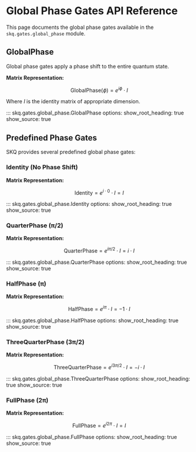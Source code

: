 # Global Phase Gates API Reference

This page documents the global phase gates available in the `skq.gates.global_phase` module.

## GlobalPhase

Global phase gates apply a phase shift to the entire quantum state.

**Matrix Representation:**

$$
\text{GlobalPhase}(\phi) = e^{i\phi} \cdot I
$$

Where $I$ is the identity matrix of appropriate dimension.

::: skq.gates.global_phase.GlobalPhase
    options:
      show_root_heading: true
      show_source: true

## Predefined Phase Gates

SKQ provides several predefined global phase gates:

### Identity (No Phase Shift)

**Matrix Representation:**

$$
\text{Identity} = e^{i \cdot 0} \cdot I = I
$$

::: skq.gates.global_phase.Identity
    options:
      show_root_heading: true
      show_source: true

### QuarterPhase (π/2)

**Matrix Representation:**

$$
\text{QuarterPhase} = e^{i\pi/2} \cdot I = i \cdot I
$$

::: skq.gates.global_phase.QuarterPhase
    options:
      show_root_heading: true
      show_source: true

### HalfPhase (π)

**Matrix Representation:**

$$
\text{HalfPhase} = e^{i\pi} \cdot I = -1 \cdot I
$$

::: skq.gates.global_phase.HalfPhase
    options:
      show_root_heading: true
      show_source: true

### ThreeQuarterPhase (3π/2)

**Matrix Representation:**

$$
\text{ThreeQuarterPhase} = e^{i3\pi/2} \cdot I = -i \cdot I
$$

::: skq.gates.global_phase.ThreeQuarterPhase
    options:
      show_root_heading: true
      show_source: true

### FullPhase (2π)

**Matrix Representation:**

$$
\text{FullPhase} = e^{i2\pi} \cdot I = I
$$

::: skq.gates.global_phase.FullPhase
    options:
      show_root_heading: true
      show_source: true